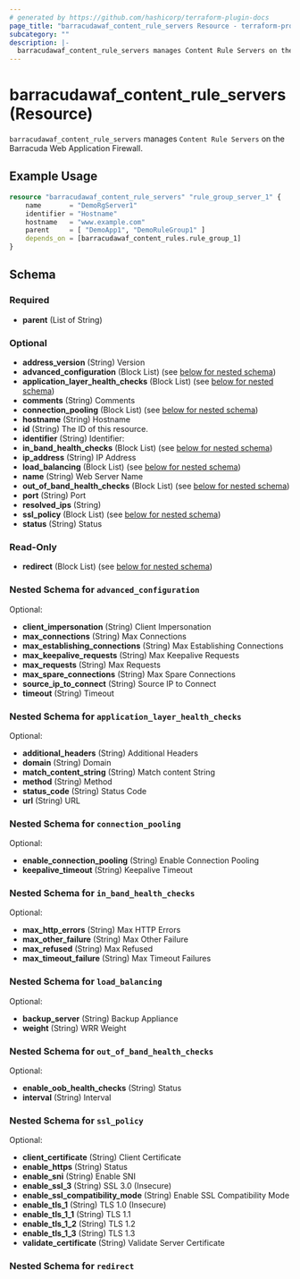 ```yaml
---
# generated by https://github.com/hashicorp/terraform-plugin-docs
page_title: "barracudawaf_content_rule_servers Resource - terraform-provider-barracudawaf"
subcategory: ""
description: |-
  barracudawaf_content_rule_servers manages Content Rule Servers on the Barracuda Web Application Firewall.
---
```


# barracudawaf_content_rule_servers (Resource)

`barracudawaf_content_rule_servers` manages `Content Rule Servers` on the Barracuda Web Application Firewall.

## Example Usage

```terraform
resource "barracudawaf_content_rule_servers" "rule_group_server_1" {
    name       = "DemoRgServer1"
    identifier = "Hostname"
    hostname   = "www.example.com"
    parent     = [ "DemoApp1", "DemoRuleGroup1" ]
    depends_on = [barracudawaf_content_rules.rule_group_1]
}
```

<!-- schema generated by tfplugindocs -->
## Schema

### Required

- **parent** (List of String)

### Optional

- **address_version** (String) Version
- **advanced_configuration** (Block List) (see [below for nested schema](#nestedblock--advanced_configuration))
- **application_layer_health_checks** (Block List) (see [below for nested schema](#nestedblock--application_layer_health_checks))
- **comments** (String) Comments
- **connection_pooling** (Block List) (see [below for nested schema](#nestedblock--connection_pooling))
- **hostname** (String) Hostname
- **id** (String) The ID of this resource.
- **identifier** (String) Identifier:
- **in_band_health_checks** (Block List) (see [below for nested schema](#nestedblock--in_band_health_checks))
- **ip_address** (String) IP Address
- **load_balancing** (Block List) (see [below for nested schema](#nestedblock--load_balancing))
- **name** (String) Web Server Name
- **out_of_band_health_checks** (Block List) (see [below for nested schema](#nestedblock--out_of_band_health_checks))
- **port** (String) Port
- **resolved_ips** (String)
- **ssl_policy** (Block List) (see [below for nested schema](#nestedblock--ssl_policy))
- **status** (String) Status

### Read-Only

- **redirect** (Block List) (see [below for nested schema](#nestedblock--redirect))

<a id="nestedblock--advanced_configuration"></a>
### Nested Schema for `advanced_configuration`

Optional:

- **client_impersonation** (String) Client Impersonation
- **max_connections** (String) Max Connections
- **max_establishing_connections** (String) Max Establishing Connections
- **max_keepalive_requests** (String) Max Keepalive Requests
- **max_requests** (String) Max Requests
- **max_spare_connections** (String) Max Spare Connections
- **source_ip_to_connect** (String) Source IP to Connect
- **timeout** (String) Timeout


<a id="nestedblock--application_layer_health_checks"></a>
### Nested Schema for `application_layer_health_checks`

Optional:

- **additional_headers** (String) Additional Headers
- **domain** (String) Domain
- **match_content_string** (String) Match content String
- **method** (String) Method
- **status_code** (String) Status Code
- **url** (String) URL


<a id="nestedblock--connection_pooling"></a>
### Nested Schema for `connection_pooling`

Optional:

- **enable_connection_pooling** (String) Enable Connection Pooling
- **keepalive_timeout** (String) Keepalive Timeout


<a id="nestedblock--in_band_health_checks"></a>
### Nested Schema for `in_band_health_checks`

Optional:

- **max_http_errors** (String) Max HTTP Errors
- **max_other_failure** (String) Max Other Failure
- **max_refused** (String) Max Refused
- **max_timeout_failure** (String) Max Timeout Failures


<a id="nestedblock--load_balancing"></a>
### Nested Schema for `load_balancing`

Optional:

- **backup_server** (String) Backup Appliance
- **weight** (String) WRR Weight


<a id="nestedblock--out_of_band_health_checks"></a>
### Nested Schema for `out_of_band_health_checks`

Optional:

- **enable_oob_health_checks** (String) Status
- **interval** (String) Interval


<a id="nestedblock--ssl_policy"></a>
### Nested Schema for `ssl_policy`

Optional:

- **client_certificate** (String) Client Certificate
- **enable_https** (String) Status
- **enable_sni** (String) Enable SNI
- **enable_ssl_3** (String) SSL 3.0 (Insecure)
- **enable_ssl_compatibility_mode** (String) Enable SSL Compatibility Mode
- **enable_tls_1** (String) TLS 1.0 (Insecure)
- **enable_tls_1_1** (String) TLS 1.1
- **enable_tls_1_2** (String) TLS 1.2
- **enable_tls_1_3** (String) TLS 1.3
- **validate_certificate** (String) Validate Server Certificate


<a id="nestedblock--redirect"></a>
### Nested Schema for `redirect`


